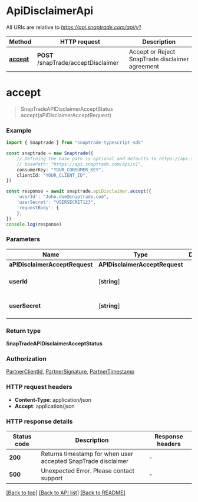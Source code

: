 # ApiDisclaimerApi

All URIs are relative to *https://api.snaptrade.com/api/v1*

Method | HTTP request | Description
------------- | ------------- | -------------
[**accept**](ApiDisclaimerApi.md#accept) | **POST** /snapTrade/acceptDisclaimer | Accept or Reject SnapTrade disclaimer agreement


# **accept**
> SnapTradeAPIDisclaimerAcceptStatus accept(aPIDisclaimerAcceptRequest)


### Example


```typescript
import { Snaptrade } from "snaptrade-typescript-sdk"

const snaptrade = new Snaptrade({
    // Defining the base path is optional and defaults to https://api.snaptrade.com/api/v1
    // basePath: "https://api.snaptrade.com/api/v1",
    consumerKey: "YOUR_CONSUMER_KEY",
    clientId: "YOUR_CLIENT_ID",
})

const response = await snaptrade.apiDisclaimer.accept({
    'userId': "John.doe@snaptrade.com",
    'userSecret': "USERSECRET123",
    'requestBody': {
    },
})
console.log(response)

```


### Parameters

Name | Type | Description  | Notes
------------- | ------------- | ------------- | -------------
 **aPIDisclaimerAcceptRequest** | **APIDisclaimerAcceptRequest**|  |
 **userId** | [**string**] |  | defaults to undefined
 **userSecret** | [**string**] |  | defaults to undefined


### Return type

**SnapTradeAPIDisclaimerAcceptStatus**

### Authorization

[PartnerClientId](README.md#PartnerClientId), [PartnerSignature](README.md#PartnerSignature), [PartnerTimestamp](README.md#PartnerTimestamp)

### HTTP request headers

 - **Content-Type**: application/json
 - **Accept**: application/json


### HTTP response details
| Status code | Description | Response headers |
|-------------|-------------|------------------|
**200** | Returns timestamp for when user accepted SnapTrade disclaimer |  -  |
**500** | Unexpected Error. Please contact support |  -  |

[[Back to top]](#) [[Back to API list]](../README.md#documentation-for-api-endpoints) [[Back to README]](../README.md)



